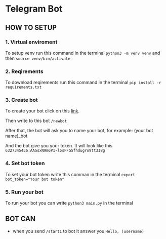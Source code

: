 # Telegram Bot

## HOW TO SETUP

### 1. Virtual enviroment

To setup venv run this command in the terminal `python3 -m venv venv` and then `source venv/bin/activate`

### 2. Reqirements

To download reqirements run this command in the terminal `pip install -r requirements.txt`

### 3. Create bot

To create your bot click on this [link](https://t.me/BotFather).

Then write to this bot `/newbot`

After that, the bot will ask you to name your bot, for example: (your bot name)_bot

And the bot give you your token. 
It will look like this `6327345436:AAGsxN9m6P1-l5sFFGSfhdugro9tt3I8g`


### 4. Set bot token
To set your bot token write this comman in the terminal `export bot_token="Your bot token"`

### 5. Run your bot
To run your bot you can write `python3 main.py` in the terminal

## BOT CAN

- when you send `/start1` to bot it answer you `Hello, (username)`
